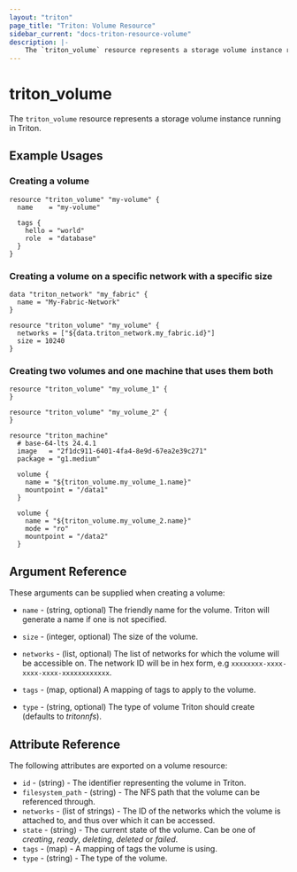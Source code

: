 ```yaml
---
layout: "triton"
page_title: "Triton: Volume Resource"
sidebar_current: "docs-triton-resource-volume"
description: |-
    The `triton_volume` resource represents a storage volume instance running in Triton.
---
```


# triton\_volume

The `triton_volume` resource represents a storage volume instance running in Triton.

## Example Usages

### Creating a volume

```hcl
resource "triton_volume" "my-volume" {
  name    = "my-volume"

  tags {
    hello = "world"
    role  = "database"
  }
}
```

### Creating a volume on a specific network with a specific size

```hcl
data "triton_network" "my_fabric" {
  name = "My-Fabric-Network"
}

resource "triton_volume" "my_volume" {
  networks = ["${data.triton_network.my_fabric.id}"]
  size = 10240
}
```

### Creating two volumes and one machine that uses them both

```hcl
resource "triton_volume" "my_volume_1" {
}

resource "triton_volume" "my_volume_2" {
}

resource "triton_machine"
  # base-64-lts 24.4.1
  image   = "2f1dc911-6401-4fa4-8e9d-67ea2e39c271"
  package = "g1.medium"

  volume {
    name = "${triton_volume.my_volume_1.name}"
    mountpoint = "/data1"
  }

  volume {
    name = "${triton_volume.my_volume_2.name}"
    mode = "ro"
    mountpoint = "/data2"
  }
```

## Argument Reference

These arguments can be supplied when creating a volume:

* `name` - (string, optional)
    The friendly name for the volume. Triton will generate a name if one is not specified.

* `size` - (integer, optional)
    The size of the volume.

* `networks` - (list, optional)
    The list of networks for which the volume will be accessible on. The network ID will be in hex form, e.g `xxxxxxxx-xxxx-xxxx-xxxx-xxxxxxxxxxxx`.

* `tags` - (map, optional)
    A mapping of tags to apply to the volume.

* `type` - (string, optional)
    The type of volume Triton should create (defaults to *tritonnfs*).


## Attribute Reference

The following attributes are exported on a volume resource:

* `id` - (string) - The identifier representing the volume in Triton.
* `filesystem_path` - (string) - The NFS path that the volume can be referenced
  through.
* `networks` - (list of strings) - The ID of the networks which the volume is
  attached to, and thus over which it can be accessed.
* `state` - (string) - The current state of the volume. Can be one of
  *creating*, *ready*, *deleting*, *deleted* or *failed*.
* `tags` - (map) - A mapping of tags the volume is using.
* `type` - (string) - The type of the volume.
